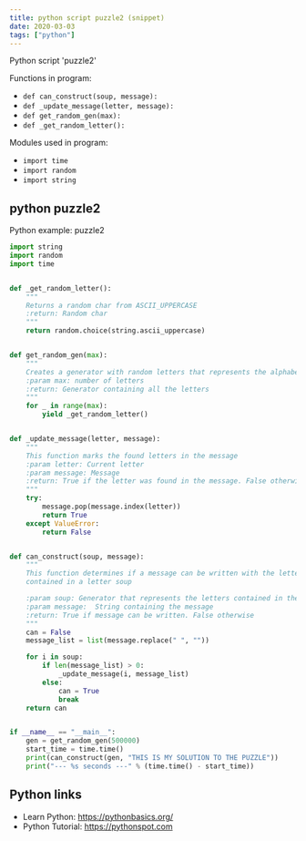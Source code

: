 ```yaml
---
title: python script puzzle2 (snippet)
date: 2020-03-03
tags: ["python"]
---
```

Python script 'puzzle2'

Functions in program: 
* `def can_construct(soup, message):`
* `def _update_message(letter, message):`
* `def get_random_gen(max):`
* `def _get_random_letter():`

Modules used in program: 
* `import time`
* `import random`
* `import string`

## python puzzle2

Python example: puzzle2

```python
import string
import random
import time


def _get_random_letter():
    """
    Returns a random char from ASCII_UPPERCASE
    :return: Random char
    """
    return random.choice(string.ascii_uppercase)


def get_random_gen(max):
    """
    Creates a generator with random letters that represents the alphabet soup
    :param max: number of letters
    :return: Generator containing all the letters
    """
    for _ in range(max):
        yield _get_random_letter()


def _update_message(letter, message):
    """
    This function marks the found letters in the message
    :param letter: Current letter
    :param message: Message
    :return: True if the letter was found in the message. False otherwise
    """
    try:
        message.pop(message.index(letter))
        return True
    except ValueError:
        return False


def can_construct(soup, message):
    """
    This function determines if a message can be written with the letters
    contained in a letter soup

    :param soup: Generator that represents the letters contained in the soup
    :param message:  String containing the message
    :return: True if message can be written. False otherwise
    """
    can = False
    message_list = list(message.replace(" ", ""))

    for i in soup:
        if len(message_list) > 0:
            _update_message(i, message_list)
        else:
            can = True
            break
    return can


if __name__ == "__main__":
    gen = get_random_gen(500000)
    start_time = time.time()
    print(can_construct(gen, "THIS IS MY SOLUTION TO THE PUZZLE"))
    print("--- %s seconds ---" % (time.time() - start_time))


```

## Python links

- Learn Python: https://pythonbasics.org/
- Python Tutorial: https://pythonspot.com
